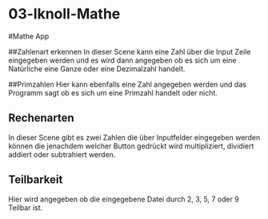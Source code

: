 # 03-lknoll-Mathe

#Mathe App

##Zahlenart erkennen
In dieser Scene kann eine Zahl über die Input Zeile eingegeben werden und es wird dann angegeben ob es sich um eine Natürliche eine Ganze oder eine Dezimalzahl handelt.

##Primzahlen
Hier kann ebenfalls eine Zahl angegeben werden und das Programm sagt ob es sich um eine Primzahl handelt oder nicht.

## Rechenarten
In dieser Scene gibt es zwei Zahlen die über Inputfelder eingegeben werden können die jenachdem welcher Button gedrückt wird multipliziert, dividiert addiert oder subtrahiert werden.

## Teilbarkeit 
Hier wird angegeben ob die eingegebene Datei durch 2, 3, 5, 7 oder 9 Teilbar ist.
